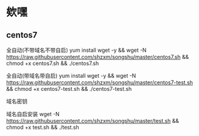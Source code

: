 ﻿# 欸嘿
## centos7
全自动(不带域名不带自启)
yum install wget -y && wget -N  https://raw.githubusercontent.com/shzxm/songshu/master/centos7.sh && chmod +x centos7.sh && ./centos7.sh

全自动(带域名带自启)
yum install wget -y && wget -N  https://raw.githubusercontent.com/shzxm/songshu/master/centos7-test.sh && chmod +x centos7-test.sh && ./centos7-test.sh

域名密钥


域名自启安装
wget -N https://raw.githubusercontent.com/shzxm/songshu/master/test.sh && chmod +x test.sh && ./test.sh
